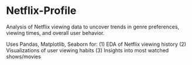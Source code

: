 # Netflix-Profile
Analysis of Netflix viewing data to uncover trends in genre preferences, viewing times, and overall user behavior.

Uses Pandas, Matplotlib, Seaborn for:
(1) EDA of Netflix viewing history
(2) Visualizations of user viewing habits
(3) Insights into most watched shows/movies 

